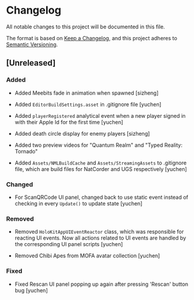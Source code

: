 # Changelog

All notable changes to this project will be documented in this file.

The format is based on [Keep a Changelog](https://keepachangelog.com/en/1.0.0/),
and this project adheres to [Semantic Versioning](https://semver.org/spec/v2.0.0.html).

## [Unreleased]

### Added 

- Added Meebits fade in animation when spawned [sizheng]

- Added `EditorBuildSettings.asset` in .gitignore file [yuchen]

- Added `playerRegistered` analytical event when a new player signed in with their Apple Id for the first time [yuchen]

- Added death circle display for enemy players [sizheng]

- Added two preview videos for "Quantum Realm" and "Typed Reality: Tornado"

- Added `Assets/NMLBuildCache` and `Assets/StreamingAssets` to .gitignore file, which are build files for NatCorder and UGS respectively [yuchen]

### Changed

- For ScanQRCode UI panel, changed back to use static event instead of checking in every `Update()` to update state [yuchen]

### Removed

- Removed `HoloKitAppUIEventReactor` class, which was responsible for reacting UI events. Now all actions related to UI events are handled by the corresponding UI panel scripts [yuchen]

- Removed Chibi Apes from MOFA avatar collection [yuchen]

### Fixed

- Fixed Rescan UI panel popping up again after pressing 'Rescan' button bug [yuchen]
